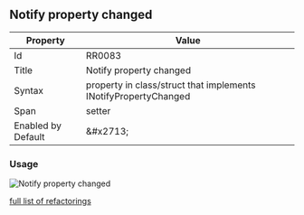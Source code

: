 ## Notify property changed

| Property | Value |
| -------- | ----- |
| Id | RR0083 |
| Title | Notify property changed |
| Syntax | property in class/struct that implements INotifyPropertyChanged |
| Span | setter |
| Enabled by Default | &\#x2713; |

### Usage

![Notify property changed](../../images/refactorings/NotifyPropertyChanged.png)

[full list of refactorings](Refactorings.md)